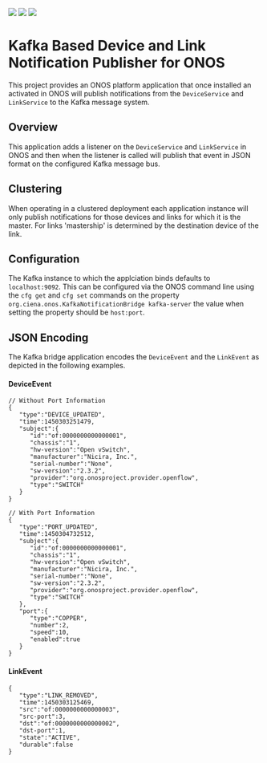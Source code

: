 ![](https://img.shields.io/badge/BluePlanet%20ONOS-1.3.1-blue.svg)
![](https://img.shields.io/badge/Apache%20Kafka-0.8.2.1-red.svg)
![](https://img.shields.io/badge/ONOS-Supports%20Clustering-brightgreen.svg)
# Kafka Based Device and Link Notification Publisher for ONOS

This project provides an ONOS platform application that once installed an
activated in ONOS will publish notifications from the `DeviceService` and
`LinkService` to the Kafka message system. 

## Overview
This application adds a listener on the `DeviceService` and `LinkService` in
ONOS and then when the listener is called will publish that event in JSON
format on the configured Kafka message bus.

## Clustering
When operating in a clustered deployment each application instance will only
publish notifications for those devices and links for which it is the master.
For links 'mastership' is determined by the destination device of the link.

## Configuration
The Kafka instance to which the applciation binds defaults to `localhost:9092`.
This can be configured via the ONOS command line using the `cfg get` and
`cfg set` commands on the property
`org.ciena.onos.KafkaNotificationBridge kafka-server` the value when setting
the property should be `host:port`. 

## JSON Encoding
The Kafka bridge application encodes the `DeviceEvent` and the `LinkEvent` as
depicted in the following examples.

#### DeviceEvent
    // Without Port Information
    {  
       "type":"DEVICE_UPDATED",
       "time":1450303251479,
       "subject":{  
          "id":"of:0000000000000001",
          "chassis":"1",
          "hw-version":"Open vSwitch",
          "manufacturer":"Nicira, Inc.",
          "serial-number":"None",
          "sw-version":"2.3.2",
          "provider":"org.onosproject.provider.openflow",
          "type":"SWITCH"
       }
    }
    
    // With Port Information
    {
       "type":"PORT_UPDATED",
       "time":1450304732512,
       "subject":{
          "id":"of:0000000000000001",
          "chassis":"1",
          "hw-version":"Open vSwitch",
          "manufacturer":"Nicira, Inc.",
          "serial-number":"None",
          "sw-version":"2.3.2",
          "provider":"org.onosproject.provider.openflow",
          "type":"SWITCH"
       },
       "port":{
          "type":"COPPER",
          "number":2,
          "speed":10,
          "enabled":true
       }
    }

#### LinkEvent
    {  
       "type":"LINK_REMOVED",
       "time":1450303125469,
       "src":"of:0000000000000003",
       "src-port":3,
       "dst":"of:0000000000000002",
       "dst-port":1,
       "state":"ACTIVE",
       "durable":false
    }
